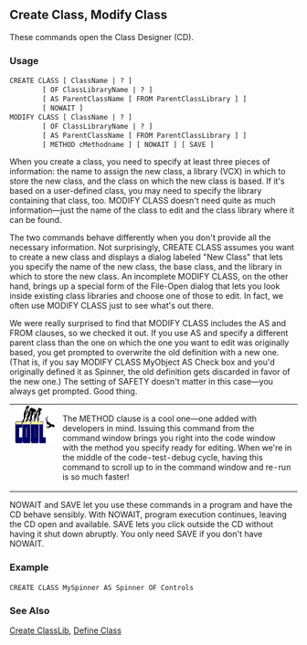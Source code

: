 ## Create Class, Modify Class

These commands open the Class Designer (CD).

### Usage

```foxpro
CREATE CLASS [ ClassName | ? ]
        [ OF ClassLibraryName | ? ]
        [ AS ParentClassName [ FROM ParentClassLibrary ] ]
        [ NOWAIT ]
MODIFY CLASS [ ClassName | ? ]
        [ OF ClassLibraryName | ? ]
        [ AS ParentClassName [ FROM ParentClassLibrary ] ]
        [ METHOD cMethodname ] [ NOWAIT ] [ SAVE ]
```

When you create a class, you need to specify at least three pieces of information: the name to assign the new class, a library (VCX) in which to store the new class, and the class on which the new class is based. If it's based on a user-defined class, you may need to specify the library containing that class, too. MODIFY CLASS doesn't need quite as much information&mdash;just the name of the class to edit and the class library where it can be found.

The two commands behave differently when you don't provide all the necessary information. Not surprisingly, CREATE CLASS assumes you want to create a new class and displays a dialog labeled "New Class" that lets you specify the name of the new class, the base class, and the library in which to store the new class. An incomplete MODIFY CLASS, on the other hand, brings up a special form of the File-Open dialog that lets you look inside existing class libraries and choose one of those to edit. In fact, we often use MODIFY CLASS just to see what's out there.

We were really surprised to find that MODIFY CLASS includes the AS and FROM clauses, so we checked it out. If you use AS and specify a different parent class than the one on which the one you want to edit was originally based, you get prompted to overwrite the old definition with a new one. (That is, if you say MODIFY CLASS MyObject AS Check box and you'd originally defined it as Spinner, the old definition gets discarded in favor of the new one.) The setting of SAFETY doesn't matter in this case&mdash;you always get prompted. Good thing.

<table>
<tr>
  <td width="17%" valign="top">
<img width="114" height="67" src="cool.gif">
  </td>
  <td width="83%">
  <p>The METHOD clause is a cool one&mdash;one added with developers in mind. Issuing this command from the command window brings you right into the code window with the method you specify ready for editing. When we're in the middle of the code-test-debug cycle, having this command to scroll up to in the command window and re-run is so much faster!</p>
  </td>
 </tr>
</table>

NOWAIT and SAVE let you use these commands in a program and have the CD behave sensibly. With NOWAIT, program execution continues, leaving the CD open and available. SAVE lets you click outside the CD without having it shut down abruptly. You only need SAVE if you don't have NOWAIT.

### Example

```foxpro
CREATE CLASS MySpinner AS Spinner OF Controls
```
### See Also

[Create ClassLib](s4g385.md), [Define Class](s4g351.md)
